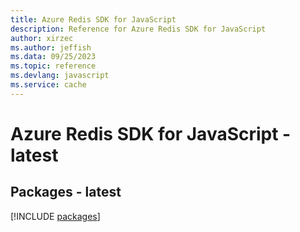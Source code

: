 ```yaml
---
title: Azure Redis SDK for JavaScript
description: Reference for Azure Redis SDK for JavaScript
author: xirzec
ms.author: jeffish
ms.data: 09/25/2023
ms.topic: reference
ms.devlang: javascript
ms.service: cache
---
```

# Azure Redis SDK for JavaScript - latest
## Packages - latest
[!INCLUDE [packages](redis-index.md)]